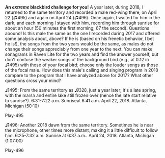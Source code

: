 **An *extreme* blackbird challenge for you!** A year later, during 2018, I returned to the same territory and recorded a male red-wing there, on April 22 (♫495) and again on April 24 (♫496). Once again, I waited for him in the dark, and each morning I stayed with him, recording him through sunrise for about an hour (50 minutes the first morning, 67 the second). Questions abound! Is this male the same as the one I recorded during 2017 and offered some analysis about, above? If he is (based on his frenetic behavior, I bet he is!), the songs from the two years would be the same, as males do not change their songs appreciably from one year to the next. You can make sonagrams in Raven Lite for the two years and find the answer yourself, but don't confuse the weaker songs of the background bird (e.g., at 0:12 in ♫495) with those of your focal bird; choose only the louder songs as those of the focal male. How does this male's calling and singing program in 2018 compare to the program that I have analyzed above for 2017? What other questions cross your mind?

♫495: From the same territory as ♫328, just a year later; it's a late spring, with the marsh and entire lake still frozen over (hence the late start relative to sunrise?). 6:31-7:22 a.m.  Sunriseat 6:41 a.m. April 22, 2018. Atlanta, Michigan (50:10)

Play-495

♫496: Another 2018 dawn from the same territory. Sometimes he is near the microphone, other times more distant, making it a little difficult to follow him. 6:25-7:32 a.m. Sunrise at 6:37 a.m.. April 24, 2018. Atlanta, Michigan (1:07:00)

Play-496
